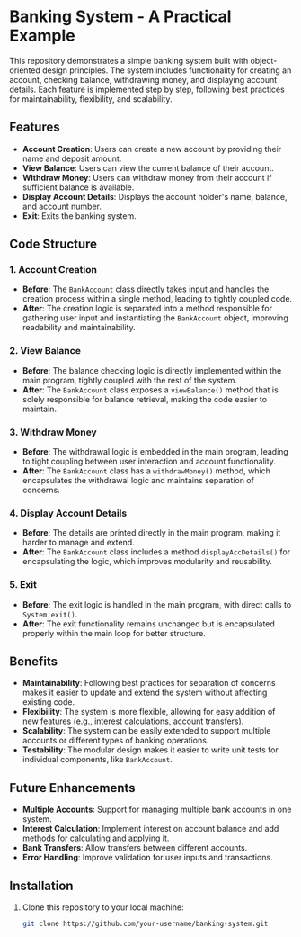 # Banking System - A Practical Example

This repository demonstrates a simple banking system built with object-oriented design principles. The system includes functionality for creating an account, checking balance, withdrawing money, and displaying account details. Each feature is implemented step by step, following best practices for maintainability, flexibility, and scalability.

## Features

- **Account Creation**: Users can create a new account by providing their name and deposit amount.
- **View Balance**: Users can view the current balance of their account.
- **Withdraw Money**: Users can withdraw money from their account if sufficient balance is available.
- **Display Account Details**: Displays the account holder's name, balance, and account number.
- **Exit**: Exits the banking system.

## Code Structure

### 1. Account Creation

- **Before**: The `BankAccount` class directly takes input and handles the creation process within a single method, leading to tightly coupled code.
- **After**: The creation logic is separated into a method responsible for gathering user input and instantiating the `BankAccount` object, improving readability and maintainability.

### 2. View Balance

- **Before**: The balance checking logic is directly implemented within the main program, tightly coupled with the rest of the system.
- **After**: The `BankAccount` class exposes a `viewBalance()` method that is solely responsible for balance retrieval, making the code easier to maintain.

### 3. Withdraw Money

- **Before**: The withdrawal logic is embedded in the main program, leading to tight coupling between user interaction and account functionality.
- **After**: The `BankAccount` class has a `withdrawMoney()` method, which encapsulates the withdrawal logic and maintains separation of concerns.

### 4. Display Account Details

- **Before**: The details are printed directly in the main program, making it harder to manage and extend.
- **After**: The `BankAccount` class includes a method `displayAccDetails()` for encapsulating the logic, which improves modularity and reusability.

### 5. Exit

- **Before**: The exit logic is handled in the main program, with direct calls to `System.exit()`.
- **After**: The exit functionality remains unchanged but is encapsulated properly within the main loop for better structure.

## Benefits

- **Maintainability**: Following best practices for separation of concerns makes it easier to update and extend the system without affecting existing code.
- **Flexibility**: The system is more flexible, allowing for easy addition of new features (e.g., interest calculations, account transfers).
- **Scalability**: The system can be easily extended to support multiple accounts or different types of banking operations.
- **Testability**: The modular design makes it easier to write unit tests for individual components, like `BankAccount`.

## Future Enhancements

- **Multiple Accounts**: Support for managing multiple bank accounts in one system.
- **Interest Calculation**: Implement interest on account balance and add methods for calculating and applying it.
- **Bank Transfers**: Allow transfers between different accounts.
- **Error Handling**: Improve validation for user inputs and transactions.

## Installation

1. Clone this repository to your local machine:
   ```bash
   git clone https://github.com/your-username/banking-system.git
